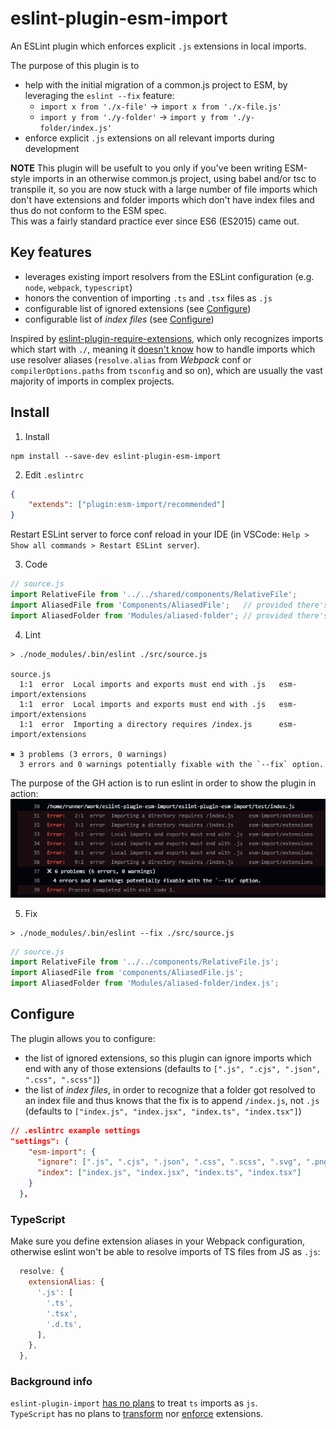 # eslint-plugin-esm-import

An ESLint plugin which enforces explicit `.js` extensions in local imports.

The purpose of this plugin is to
  - help with the initial migration of a common.js project to ESM, by leveraging the `eslint --fix` feature:
    - `import x from './x-file'` -> `import x from './x-file.js'`
    - `import y from './y-folder'` -> `import y from './y-folder/index.js'`
  - enforce explicit `.js` extensions on all relevant imports during development

__NOTE__ This plugin will be usefult to you only if you've been writing ESM-style imports in an otherwise common.js project, using babel and/or tsc to transpile it, so you are now stuck with a large number of file imports which don't have extensions and folder imports which don't have index files and thus do not conform to the ESM spec.   
This was a fairly standard practice ever since ES6 (ES2015) came out.

## Key features
  - leverages existing import resolvers from the ESLint configuration (e.g. `node`, `webpack`, `typescript`)
  - honors the convention of importing `.ts` and `.tsx` files as `.js`
  - configurable list of ignored extensions (see [Configure](#configure))
  - configurable list of _index files_  (see [Configure](#configure))


Inspired by [eslint-plugin-require-extensions](https://github.com/solana-labs/eslint-plugin-require-extensions), which only recognizes imports which start with `./`, meaning it [doesn't know](https://github.com/solana-labs/eslint-plugin-require-extensions/issues/10) how to handle imports which use resolver aliases (`resolve.alias` from _Webpack_ conf or `compilerOptions.paths` from `tsconfig` and so on), which are usually the vast majority of imports in complex projects.

## Install

1. Install
```shell
npm install --save-dev eslint-plugin-esm-import
```

2. Edit `.eslintrc`
```json
{
    "extends": ["plugin:esm-import/recommended"]
}
```
Restart ESLint server to force conf reload in your IDE (in VSCode: `Help > Show all commands > Restart ESLint server`).

3. Code
```js
// source.js
import RelativeFile from '../../shared/components/RelativeFile';
import AliasedFile from 'Components/AliasedFile';   // provided there's a Components alias
import AliasedFolder from 'Modules/aliased-folder'; // provided there's a Modules alias
```

4. Lint

```shell
> ./node_modules/.bin/eslint ./src/source.js

source.js
  1:1  error  Local imports and exports must end with .js   esm-import/extensions
  1:1  error  Local imports and exports must end with .js   esm-import/extensions
  1:1  error  Importing a directory requires /index.js      esm-import/extensions

✖ 3 problems (3 errors, 0 warnings)
  3 errors and 0 warnings potentially fixable with the `--fix` option.
```
The purpose of the GH action is to run eslint in order to show the plugin in action:
![GH action lint run](gh-action.png)

5. Fix

```shell
> ./node_modules/.bin/eslint --fix ./src/source.js
```
```js
// source.js
import RelativeFile from '../../components/RelativeFile.js';
import AliasedFile from 'components/AliasedFile.js';
import AliasedFolder from 'Modules/aliased-folder/index.js';
```

## Configure
The plugin allows you to configure:
 - the list of ignored extensions, so this plugin can ignore imports which end with any of those extensions (defaults to `[".js", ".cjs", ".json", ".css", ".scss"]`)
 - the list of _index files_, in order to recognize that a folder got resolved to an index file and thus knows that the fix is to append `/index.js`, not `.js` (defaults to `["index.js", "index.jsx", "index.ts", "index.tsx"]`)


```json
// .eslintrc example settings
"settings": {
    "esm-import": {
      "ignore": [".js", ".cjs", ".json", ".css", ".scss", ".svg", ".png", ".gif", ".mp3"],
      "index": ["index.js", "index.jsx", "index.ts", "index.tsx"]
    }
  },
```

### TypeScript
Make sure you define extension aliases in your Webpack configuration, otherwise eslint won't be able to resolve imports of TS files from JS as `.js`:
```js
  resolve: {
    extensionAlias: {
      '.js': [
        '.ts',
        '.tsx',
        '.d.ts',
      ],
    },
  },
```

### Background info

`eslint-plugin-import` [has no plans](https://github.com/import-js/eslint-plugin-import/issues/2111) to treat `ts` imports as `js`.  
`TypeScript` has no plans to [transform](https://github.com/microsoft/TypeScript/issues/16577) nor [enforce](https://github.com/microsoft/TypeScript/issues/42813) extensions.
